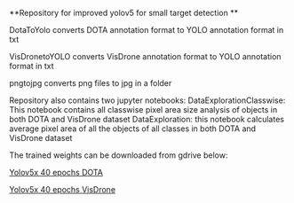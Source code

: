 **Repository for improved yolov5 for small target detection
**

DotaToYolo converts DOTA annotation format to YOLO annotation format in txt

VisDronetoYOLO converts VisDrone annotation format to YOLO annotation format in txt

pngtojpg converts png files to jpg in a folder

Repository also contains two jupyter notebooks:
  DataExplorationClasswise: This notebook contains all classwise pixel area size analysis of objects in both DOTA and VisDrone dataset
  DataExploration: this notebook calculates average pixel area of all the objects of all classes in both DOTA and VisDrone dataset


The trained weights can be downloaded from gdrive below:


[Yolov5x 40 epochs DOTA](https://drive.google.com/file/d/19O4kdomab0MzXtWNo3vgL9yRRhNM0WZA/view?usp=sharing)

[Yolov5x 40 epochs VisDrone](https://drive.google.com/file/d/1TNMuFtoHuU6lv84FVaI1tTSGGKu0Lea3/view?usp=sharing)
